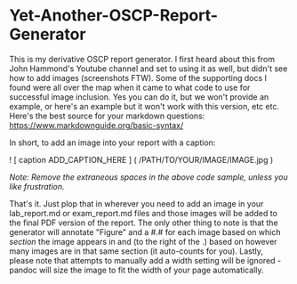 # Yet-Another-OSCP-Report-Generator

This is my derivative OSCP report generator.  I first heard about this from John Hammond's Youtube channel and set to using it as well, but didn't see how to add images (screenshots FTW).  Some of the supporting docs I found were all over the map when it came to what code to use for successful image inclusion.  Yes you can do it, but we won't provide an example, or here's an example but it won't work with this version, etc etc.  Here's the best source for your markdown questions: https://www.markdownguide.org/basic-syntax/

In short, to add an image into your report with a caption:

! [ caption ADD_CAPTION_HERE ] ( /PATH/TO/YOUR/IMAGE/IMAGE.jpg )

*Note: Remove the extraneous spaces in the above code sample, unless you like frustration.*

That's it.  Just plop that in wherever you need to add an image in your lab_report.md or exam_report.md files and those images will be added to the final PDF version of the report.  The only other thing to note is that the generator will annotate "Figure" and a #.# for each image based on which *section* the image appears in and (to the right of the .) based on however many images are in that same section (it auto-counts for you).  Lastly, please note that attempts to manually add a width setting will be ignored - pandoc will size the image to fit the width of your page automatically.

